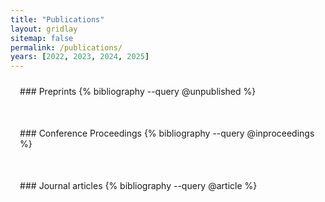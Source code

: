 ```yaml
---
title: "Publications"
layout: gridlay
sitemap: false
permalink: /publications/
years: [2022, 2023, 2024, 2025]
---
```


<style>
.jumbotron{
    padding:3%;
    padding-bottom:10px;
    padding-top:10px;
    margin-top:10px;
    margin-bottom:30px;
}
</style>


<div class="jumbotron">
### Preprints
{% bibliography --query @unpublished %}
</div>

<div class="jumbotron">
### Conference Proceedings
{% bibliography --query @inproceedings %}
</div>


<div class="jumbotron">
### Journal articles
{% bibliography --query @article %}
</div>





